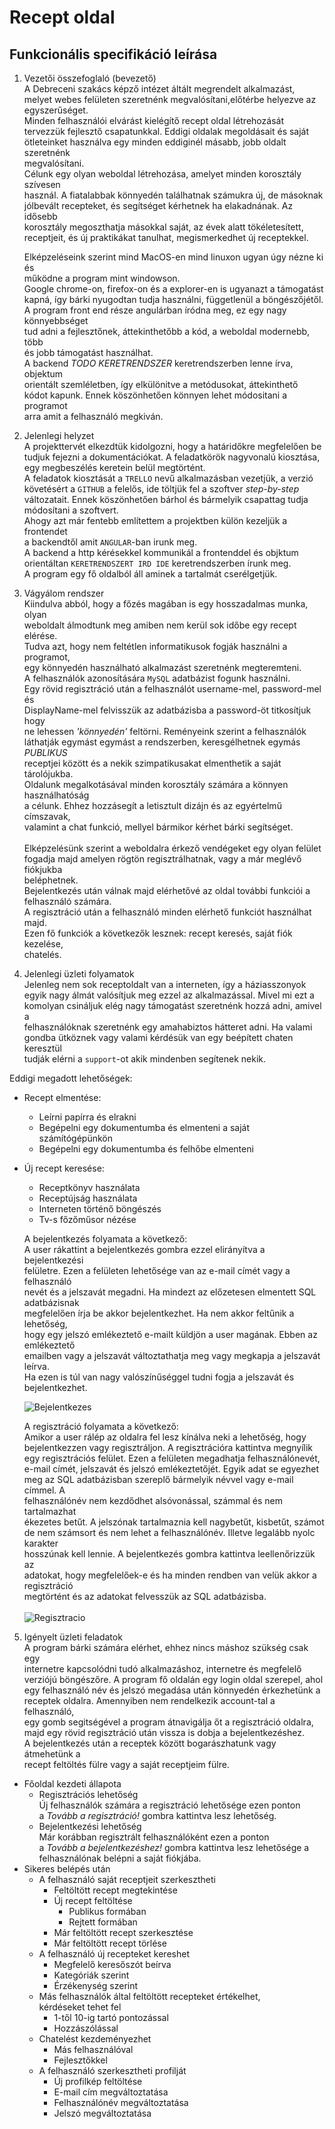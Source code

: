 # Recept oldal

Funkcionális specifikáció leírása
---

1. Vezetői összefoglaló (bevezető) </br>
   A Debreceni szakács képző intézet áltált megrendelt alkalmazást, <br/>
   melyet webes felületen szeretnénk megvalósítani,előtérbe helyezve az </br>
   egyszerűséget.</br>
   Minden felhasználói elvárást kielégítő recept oldal létrehozását </br>
   tervezzük fejlesztő csapatunkkal. Eddigi oldalak megoldásait és saját </br>
   ötleteinket használva egy minden eddiginél másabb, jobb oldalt szeretnénk</br>
   megvalósítani. <br/>
   Célunk egy olyan weboldal létrehozása, amelyet minden korosztály szívesen </br>
   használ. A fiatalabbak könnyedén találhatnak számukra új, de másoknak </br>
   jólbevált recepteket, és segítséget kérhetnek ha elakadnának. Az idősebb </br>
   korosztály megoszthatja másokkal saját, az évek alatt tökéletesített, </br>
   receptjeit, és új praktikákat tanulhat, megismerkedhet új receptekkel.</br>

   Elképzeléseink szerint mind MacOS-en mind linuxon ugyan úgy nézne ki és</br>
   működne a program mint windowson.</br>
   Google chrome-on, firefox-on és a explorer-en is ugyanazt a támogatást </br>
   kapná, így bárki nyugodtan tudja használni, függetlenül a böngészőjétől.</br>
   A program front end része angulárban íródna meg, ez egy nagy könnyebbséget</br>
   tud adni a fejlesztőnek, áttekinthetőbb a kód, a weboldal modernebb, több </br>
   és jobb támogatást használhat.</br>
   A backend *TODO KERETRENDSZER* keretrendszerben lenne írva, objektum</br>
   orientált szemléletben, így elkülönitve a metódusokat, áttekinthető</br>
   kódot kapunk. Ennek köszönhetően könnyen lehet módositani a programot</br>
   arra amit a felhasználó megkiván.</br>
    
2. Jelenlegi helyzet<br/>
A projekttervét elkezdtük kidolgozni, hogy a határidőkre megfelelően be<br/>
tudjuk fejezni a dokumentációkat. A feladatkörök nagyvonalú kiosztása, <br/>
egy megbeszélés keretein belül megtörtént. <br/>
A feladatok kiosztását a `TRELLO` nevű alkalmazásban vezetjük, a verzió <br/>
követésért a `GITHUB` a felelős, ide töltjük fel a szoftver _step-by-step_ <br/>
változatait. Ennek köszönhetően bárhol és bármelyik csapattag tudja <br/>
módosítani a szoftvert.<br/>
Ahogy azt már fentebb említettem a projektben külön kezeljük a frontendet<br/>
a backendtől amit `ANGULAR`-ban irunk meg. <br/>
A backend a http kérésekkel kommunikál a frontenddel és objktum<br/>
orientáltan `KERETRENDSZERT IRD IDE` keretrendszerben írunk meg.<br/>
A program egy fő oldalból áll aminek a tartalmát cserélgetjük.<br/>

3. Vágyálom rendszer <br/>
Kiindulva abból, hogy a főzés magában is egy hosszadalmas munka, olyan <br/>
weboldalt álmodtunk meg amiben nem kerül sok időbe egy recept elérése. <br/>
Tudva azt, hogy nem feltétlen informatikusok fogják használni a programot, <br/>
egy könnyedén használható alkalmazást szeretnénk megteremteni. <br/>
A felhasználók azonosítására `MySQL` adatbázist fogunk használni. <br/>
Egy rövid regisztráció után a felhasználót username-mel, password-mel és <br/>
DisplayName-mel felvisszük az adatbázisba a password-öt titkosítjuk hogy <br/>
ne lehessen _'könnyedén'_ feltörni. Reményeink szerint a felhasználók <br/>
láthatják egymást egymást a rendszerben, keresgélhetnek egymás *PUBLIKUS* <br/>
receptjei között és a nekik szimpatikusakat elmenthetik a saját tárolójukba.<br/>
Oldalunk megalkotásával minden korosztály számára a könnyen használhatóság<br/>
a célunk. Ehhez hozzásegít a letisztult dizájn és az egyértelmű címszavak, </br>
valamint a chat funkció, mellyel bármikor kérhet bárki segítséget. </br>
</br>Elképzelésünk szerint a weboldalra érkező vendégeket egy olyan felület<br/>
fogadja majd amelyen rögtön regisztrálhatnak, vagy a már meglévő fiókjukba </br>
beléphetnek.<br/>
Bejelentkezés után válnak majd elérhetővé az oldal további funkciói a  </br>
felhasználó számára. <br/>
A regisztráció után a felhasználó minden elérhető funkciót használhat majd.<br/>
Ezen fő funkciók a következők lesznek: recept keresés, saját fiók kezelése, </br>
chatelés. <br/>

4. Jelenlegi üzleti folyamatok<br/>
Jelenleg nem sok receptoldalt van a interneten, így a háziasszonyok <br/>
egyik nagy álmát valósítjuk meg ezzel az alkalmazással. Mivel mi ezt a <br/>
komolyan csináljuk elég nagy támogatást szeretnénk hozzá adni, amivel a <br/>
felhasználóknak szeretnénk egy amahabiztos hátteret adni. Ha valami <br/>
gondba ütköznek vagy valami kérdésük van egy beépített chaten keresztül <br/>
tudják elérni a `support`-ot akik mindenben segítenek nekik. <br/>

  Eddigi megadott lehetőségek: <br/>
  * Recept elmentése:
    * Leírni papírra és elrakni
    * Begépelni egy dokumentumba és elmenteni a saját <br/>
      számítógépünkön
    * Begépelni egy dokumentumba és felhőbe elmenteni
  * Új recept keresése:
    * Receptkönyv használata
    * Receptújság használata
    * Interneten történő böngészés
    * Tv-s főzőműsor nézése

	
	A bejelentkezés folyamata a következő:<br/>
	A user rákattint a bejelentkezés gombra ezzel elirányítva a bejelentkezési<br/>
	felületre. Ezen a felületen lehetősége van az e-mail címét vagy a felhasználó<br/>
	nevét és a jelszavát megadni. Ha mindezt az előzetesen elmentett SQL adatbázisnak <br/>
	megfelelően írja be akkor bejelentkezhet. Ha nem akkor feltűnik a lehetőség, <br/>
	hogy egy jelszó emlékeztető e-mailt küldjön a user magának. Ebben az emlékeztető <br/>
	emailben vagy a jelszavát változtathatja meg vagy megkapja a jelszavát leírva. <br/>
	Ha ezen is túl van nagy valószínűséggel tudni fogja a jelszavát és bejelentkezhet.<br/>
	
	
	
	![Bejelentkezes](https://github.com/Vamosz/UNIDEB_2019_1_1_A-Csoda-Csapat/Dokumentaciok/Folyamat_abrak/bejelentkezes.PNG)<br/>

	
	A regisztráció folyamata a következő: <br/>
	Amikor a user rálép az oldalra fel lesz kínálva neki a lehetőség, hogy <br/>
	bejelentkezzen vagy regisztráljon. A regisztrációra kattintva megnyílik<br/>
	egy regisztrációs felület. Ezen a felületen megadhatja felhasználónevét,<br/>
	e-mail címét, jelszavát és jelszó emlékeztetőjét. Egyik adat se egyezhet<br/>
	meg az SQL adatbázisban szereplő bármelyik névvel vagy e-mail címmel. A <br/>
	felhasználónév nem kezdődhet alsóvonással, számmal és nem tartalmazhat <br/>
	ékezetes betűt. A jelszónak tartalmaznia kell nagybetűt, kisbetűt, számot <br/>
	de nem számsort és nem lehet a felhasználónév. Illetve legalább nyolc karakter<br/>
	hosszúnak kell lennie. A bejelentkezés gombra kattintva leellenőrizzük az <br/>
	adatokat, hogy megfelelőek-e és ha minden rendben van velük akkor a regisztráció <br/>
	megtörtént és az adatokat felvesszük az SQL adatbázisba.<br/>
	<br/>
	![Regisztracio](https://github.com/Vamosz/UNIDEB_2019_1_1_A-Csoda-Csapat/tree/master/Dokumentaciok/Folyamat_abrak/regisztracio.png)<br/>

5. Igényelt üzleti feladatok <br/>
A program bárki számára elérhet, ehhez nincs máshoz szükség csak egy <br/>
internetre kapcsolódni tudó alkalmazáshoz, internetre és megfelelő <br/>
verziójú böngészőre. A program fő oldalán egy login oldal szerepel, ahol<br/>
egy felhasználó név és jelszó megadása után könnyedén érkezhetünk a <br/>
receptek oldalra. Amennyiben nem rendelkezik account-tal a felhasználó, <br/>
egy gomb segitségével a program átnavigálja őt a regisztráció oldalra, <br/>
majd egy rövid regisztráció után vissza is dobja a bejelentkezéshez. <br/>
A bejelentkezés után a receptek között bogarászhatunk vagy átmehetünk a<br/>
recept feltöltés fülre vagy a saját receptjeim fülre.<br/>

  * Főoldal kezdeti állapota 
     * Regisztrációs lehetőség<br/>
       Új felhasználók számára a regisztráció lehetősége ezen ponton <br/>
       a _Tovább a regisztráció!_ gombra kattintva lesz lehetőség.
     * Bejelentkezési lehetőség <br/>
       Már korábban regisztrált felhasználóként ezen a ponton <br/>
       a _Tovább a bejelentkezéshez!_ gombra kattintva lesz lehetősége a <br/>
       felhasználónak belépni a saját fiókjába.
  * Sikeres belépés után 
     * A felhasználó saját receptjeit szerkesztheti
        * Feltöltött recept megtekintése
        * Új recept feltöltése
           * Publikus formában
           * Rejtett formában
        * Már feltöltött recept szerkesztése
        * Már feltöltött recept törlése
     * A felhasználó új recepteket kereshet
        * Megfelelő keresőszót beírva
        * Kategóriák szerint
        * Érzékenység szerint
     * Más felhasználók által feltöltött recepteket értékelhet, <br/>
       kérdéseket tehet fel
        * 1-től 10-ig tartó pontozással
        * Hozzászólással
     * Chatelést kezdeményezhet
        * Más felhasználóval
        * Fejlesztőkkel
     * A felhasználó szerkesztheti profilját
        * Új profilkép feltöltése
        * E-mail cím megváltoztatása
        * Felhasználónév megváltoztatása
        * Jelszó megváltoztatása

